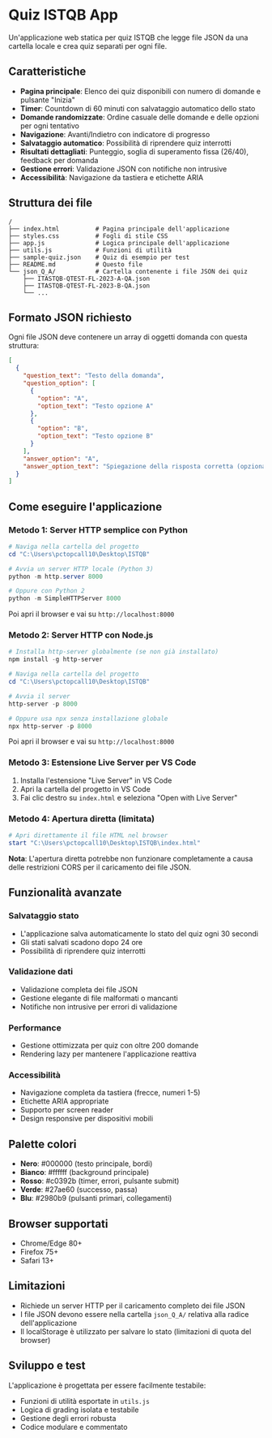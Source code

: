 # Quiz ISTQB App

Un'applicazione web statica per quiz ISTQB che legge file JSON da una cartella locale e crea quiz separati per ogni file.

## Caratteristiche

- **Pagina principale**: Elenco dei quiz disponibili con numero di domande e pulsante "Inizia"
- **Timer**: Countdown di 60 minuti con salvataggio automatico dello stato
- **Domande randomizzate**: Ordine casuale delle domande e delle opzioni per ogni tentativo
- **Navigazione**: Avanti/Indietro con indicatore di progresso
- **Salvataggio automatico**: Possibilità di riprendere quiz interrotti
- **Risultati dettagliati**: Punteggio, soglia di superamento fissa (26/40), feedback per domanda
- **Gestione errori**: Validazione JSON con notifiche non intrusive
- **Accessibilità**: Navigazione da tastiera e etichette ARIA

## Struttura dei file

```
/
├── index.html          # Pagina principale dell'applicazione
├── styles.css          # Fogli di stile CSS
├── app.js              # Logica principale dell'applicazione
├── utils.js            # Funzioni di utilità
├── sample-quiz.json    # Quiz di esempio per test
├── README.md           # Questo file
└── json_Q_A/           # Cartella contenente i file JSON dei quiz
    ├── ITASTQB-QTEST-FL-2023-A-QA.json
    ├── ITASTQB-QTEST-FL-2023-B-QA.json
    └── ...
```

## Formato JSON richiesto

Ogni file JSON deve contenere un array di oggetti domanda con questa struttura:

```json
[
  {
    "question_text": "Testo della domanda",
    "question_option": [
      {
        "option": "A",
        "option_text": "Testo opzione A"
      },
      {
        "option": "B", 
        "option_text": "Testo opzione B"
      }
    ],
    "answer_option": "A",
    "answer_option_text": "Spiegazione della risposta corretta (opzionale)"
  }
]
```

## Come eseguire l'applicazione

### Metodo 1: Server HTTP semplice con Python

```powershell
# Naviga nella cartella del progetto
cd "C:\Users\pctopcall10\Desktop\ISTQB"

# Avvia un server HTTP locale (Python 3)
python -m http.server 8000

# Oppure con Python 2
python -m SimpleHTTPServer 8000
```

Poi apri il browser e vai su `http://localhost:8000`

### Metodo 2: Server HTTP con Node.js

```powershell
# Installa http-server globalmente (se non già installato)
npm install -g http-server

# Naviga nella cartella del progetto
cd "C:\Users\pctopcall10\Desktop\ISTQB"

# Avvia il server
http-server -p 8000

# Oppure usa npx senza installazione globale
npx http-server -p 8000
```

Poi apri il browser e vai su `http://localhost:8000`

### Metodo 3: Estensione Live Server per VS Code

1. Installa l'estensione "Live Server" in VS Code
2. Apri la cartella del progetto in VS Code
3. Fai clic destro su `index.html` e seleziona "Open with Live Server"

### Metodo 4: Apertura diretta (limitata)

```powershell
# Apri direttamente il file HTML nel browser
start "C:\Users\pctopcall10\Desktop\ISTQB\index.html"
```

**Nota**: L'apertura diretta potrebbe non funzionare completamente a causa delle restrizioni CORS per il caricamento dei file JSON.

## Funzionalità avanzate

### Salvataggio stato
- L'applicazione salva automaticamente lo stato del quiz ogni 30 secondi
- Gli stati salvati scadono dopo 24 ore
- Possibilità di riprendere quiz interrotti

### Validazione dati
- Validazione completa dei file JSON
- Gestione elegante di file malformati o mancanti
- Notifiche non intrusive per errori di validazione

### Performance
- Gestione ottimizzata per quiz con oltre 200 domande
- Rendering lazy per mantenere l'applicazione reattiva

### Accessibilità
- Navigazione completa da tastiera (frecce, numeri 1-5)
- Etichette ARIA appropriate
- Supporto per screen reader
- Design responsive per dispositivi mobili

## Palette colori

- **Nero**: #000000 (testo principale, bordi)
- **Bianco**: #ffffff (background principale)
- **Rosso**: #c0392b (timer, errori, pulsante submit)
- **Verde**: #27ae60 (successo, passa)
- **Blu**: #2980b9 (pulsanti primari, collegamenti)

## Browser supportati

- Chrome/Edge 80+
- Firefox 75+
- Safari 13+

## Limitazioni

- Richiede un server HTTP per il caricamento completo dei file JSON
- I file JSON devono essere nella cartella `json_Q_A/` relativa alla radice dell'applicazione
- Il localStorage è utilizzato per salvare lo stato (limitazioni di quota del browser)

## Sviluppo e test

L'applicazione è progettata per essere facilmente testabile:
- Funzioni di utilità esportate in `utils.js`
- Logica di grading isolata e testabile
- Gestione degli errori robusta
- Codice modulare e commentato
